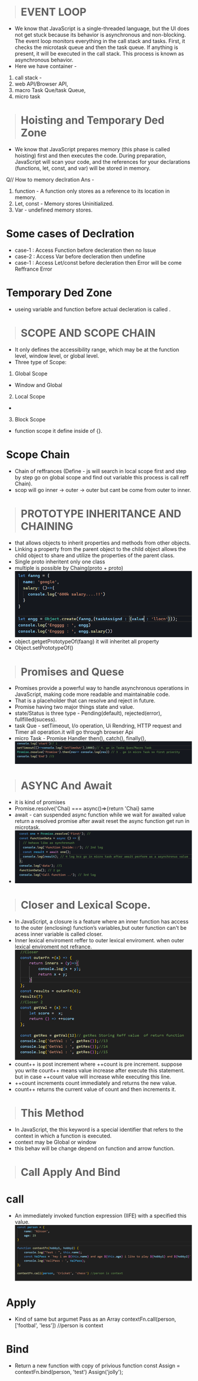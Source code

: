 > # EVENT LOOP
- We know that JavaScript is a single-threaded language, but the UI does not get stuck because its behavior is asynchronous and non-blocking. The event loop monitors everything in the call stack and tasks. First, it checks the microtask queue and then the task queue. If anything is present, it will be executed in the call stack. This process is known as asynchronous behavior.
- Here we have container - 
01. call stack -  
02. web API/Browser API, 
03. macro Task Que/task Queue,
04. micro task  

> # Hoisting and Temporary Ded Zone
- We know that JavaScript prepares memory (this phase is called hoisting) first and then executes the code. During preparation, JavaScript will scan your code, and the references for your declarations (functions, let, const, and var) will be stored in memory.

Q// How to memory declration
Ans - 
01. function - A function only stores as a reference to its location in memory.
02. Let, const - Memory stores Uninitialized.
03. Var - undefined memory stores.
# Some cases of Declration
- case-1 : Access Function before decleration then no Issue
- case-2 : Access Var before decleration then undefine
- case-1 : Access Let/const before decleration then Error will be come Reffrance Error
# Temporary Ded Zone
- useing variable and function before actual decleration is called .

> # SCOPE AND SCOPE CHAIN
- It only defines the accessibility range, which may be at the function level, window level, or global level.
- Three type of Scope: 
01. Global Scope
- Window and Global
02. Local Scope
- 
03. Block Scope
- function scope it define inside of {}.

# Scope Chain
-  Chain of reffrances (Define -  js will search in local scope first and step by step go on global scope and find out variable this process is call reff Chain).
- scop will go inner -> outer -> outer but cant be come from outer to inner.

> # PROTOTYPE INHERITANCE AND CHAINING
-  that allows objects to inherit properties and methods from other objects.
- Linking a property from the parent object to the child object allows the child object to share and utilize the properties of the parent class.
- Single proto inheritent only one class
- multiple is possible by Chaing(proto + proto)
![alt text](img/image.png)
- object.getgetPrototypeOf(faang) it will inheritet all property
- Object.setPrototypeOf()

> # Promises and Quese
- Promises provide a powerful way to handle asynchronous operations in JavaScript, making code more readable and maintainable code.
- That is a placeholder that can resolve and reject in future.
- Promise having two major things state and value.
- state/Status is three type - Pending(default), rejected(error), fullfilled(sucess).
- task Que - setTimeout, I/o operation, Ui Rendring, HTTP request and Timer all operation.it will go through browser Api
- micro Task -  Promise Handler then(), catch(), finally(), 
![alt text](img/image1.png)

> # ASYNC And Await
- it is kind of promises
- Promise.resolve('Chai) === async()=>{return 'Chai} same 
- await -  can suspended async function while we wait for awaited value return a resolved promise after await reset the async function get run in microtask.
- ![alt text](img/image2.png)

> # Closer and Lexical Scope.

- In JavaScript, a closure is a feature where an inner function has access to the outer (enclosing) function’s variables,but outer function can't be acess inner variable is called closer.
- Inner lexical enviroment reffer to outer lexical enviroment. when outer lexical enviroment not refrance.
![alt text](img/image3.png)
- count++ is post increment where ++count is pre increment. suppose you write count++ means value increase after execute this statement. but in case ++count value will increase while executing this line.
- ++count increments count immediately and returns the new value.
- count++ returns the current value of count and then increments it.

> # This Method
- In JavaScript, the this keyword is a special identifier that refers to the context in which a function is executed. 
- context may be Global or window
- this behav will be change depend on function and arrow function.

> # Call Apply And Bind
# call
- An immediately invoked function expression (IIFE) with a specified this value.
![alt text](img/image4.png)
# Apply
- Kind of same but argumet Pass as an Array
contextFn.call(person, ['footbal', 'less']) //person is context 
# Bind
- Return a new function with copy of privious function
const Assign = contextFn.bind(person, 'test') 
 Assign('jolly');

 